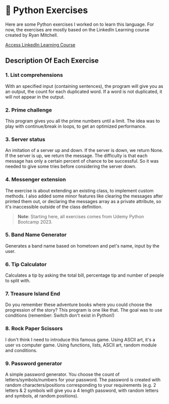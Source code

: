 # :snake: Python Exercises 

Here are some Python exercises I worked on to learn this language. For now, the exercises are mostly based on the LinkedIn Learning course created by Ryan Mitchell.  
  
[Access LinkedIn Learning Course](https://www.linkedin.com/learning-login/share?forceAccount=false&redirect=https%3A%2F%2Fwww.linkedin.com%2Flearning%2Fpython-essential-training-18764650%3Ftrk%3Dshare_ent_url%26shareId%3DhOmHTWo6ScGy%252BMAJ0b8lEQ%253D%253D)

## Description Of Each Exercise
### 1. List comprehensions
With an specified input (containing sentences), the program will give you as an output, the count for each duplicated word. If a word is not duplicated, it will not appear in the output.

### 2. Prime challenge
This program gives you all the prime numbers until a limit. The idea was to play with continue/break in loops, to get an optimized performance.

### 3. Server status
An imitation of a server up and down. If the server is down, we return None. If the server is up, we return the message. The difficulty is that each message has only a certain percent of chance to be successful. So it was needed to give some tries before considering the server down.

### 4. Messenger extension
The exercise is about extending an existing class, to implement custom methods. I also added some minor features like clearing the messages after printed them out, or declaring the messages array as a private attribute, so it's inaccessible outside of the class definition.


> **Note**: Starting here, all exercises comes from Udemy Python Bootcamp 2023.

### 5. Band Name Generator
Generates a band name based on hometown and pet's name, input by the user.

### 6. Tip Calculator
Calculates a tip by asking the total bill, percentage tip and number of people to split with.

### 7. Treasure Island End
Do you remember these adventure books where you could choose the progression of the story? This program is one like that. The goal was to use conditions (remember: Switch don't exist in Python!)

### 8. Rock Paper Scissors
I don't think I need to introduce this famous game. Using ASCII art, it's a user vs computer game. Using functions, lists, ASCII art, random module and conditions.

### 9. Password generator
A simple password generator. You choose the count of letters/symbols/numbers for your password. The password is created with random characters/positions corresponding to your requirements (e.g. 2 letters & 2 symbols will give you a 4 length password, with random letters and symbols, at random positions).
